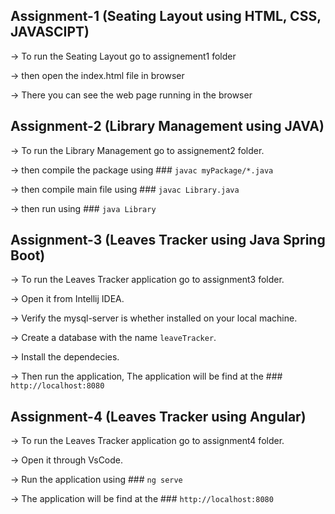 ## Assignment-1 (Seating Layout using HTML, CSS, JAVASCIPT)

-> To run the Seating Layout go to assignement1 folder

-> then open the index.html file in browser

-> There you can see the web page running in the browser


## Assignment-2 (Library Management using JAVA)

-> To run the Library Management go to assignement2 folder.

-> then compile the package using  ### `javac myPackage/*.java`

-> then compile main file using ### `javac Library.java`

-> then run using ### `java Library`

## Assignment-3 (Leaves Tracker using Java Spring Boot) 

-> To run the Leaves Tracker application go to assignment3 folder.

-> Open it from Intellij IDEA.

-> Verify the mysql-server is whether installed on your local machine.

-> Create a database with the name `leaveTracker`.

-> Install the dependecies.

-> Then run the application, The application will be find at the ### `http://localhost:8080`

## Assignment-4 (Leaves Tracker using Angular)

-> To run the Leaves Tracker application go to assignment4 folder.

-> Open it through VsCode.

-> Run the application using ### `ng serve`

-> The application will be find at the ### `http://localhost:8080`
